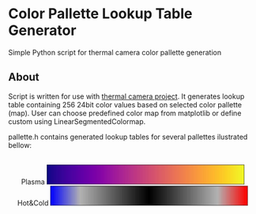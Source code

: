 # Color Pallette Lookup Table Generator
 Simple Python script for thermal camera color pallette generation 
## About
Script is written for use with [thermal camera project](https://github.com/OptoLAB/MLX90640-Thermal-Camera-STM32-STemWin). It generates lookup table containing 256 24bit color values based on selected color pallette (map). User can choose predefined color map from matplotlib or define custom using LinearSegmentedColormap.   

pallette.h contains generated lookup tables for several pallettes ilustrated bellow:

<p align="center">
 <br> Plasma <span class="tab"></span> <img src="https://github.com/OptoLAB/Color-Pallette-Lookup-Table-Generator/blob/main/demo/img/plasma.jpg" width="400"/>
 <br> Hot&Cold <span class="tab"></span> <img src="https://github.com/OptoLAB/Color-Pallette-Lookup-Table-Generator/blob/main/demo/img/Hot%26Cold.jpg" width="400"/>
</p>
